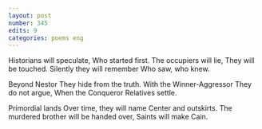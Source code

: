 ```yaml
---
layout: post
number: 345
edits: 9
categories: poems eng
---
```


Historians will speculate,
Who started first.
The occupiers will lie,
They will be touched.
Silently they will remember
Who saw, who knew.

Beyond Nestor
They hide from the truth.
With the Winner-Aggressor 
They do not argue,
When the Conqueror
Relatives settle.

Primordial lands
Over time, they will name 
Center and outskirts.
The murdered brother will be handed over,
Saints will make Cain.
